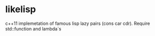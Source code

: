 likelisp
========

c++11 implemetation of famous lisp lazy pairs (cons car cdr).
Require std::function and lambda`s
